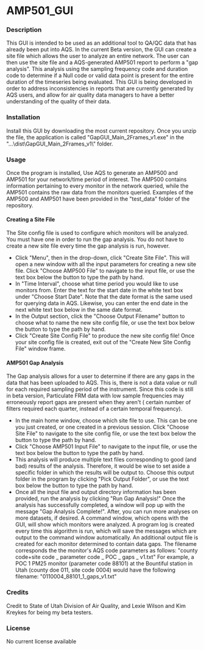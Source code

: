 # AMP501_GUI

### Description

This GUI is intended to be used as an additional tool to QA/QC data that has already been put into AQS. In the current Beta version, the GUI can create a site file which allows the user to analyze an entire network. The user can then use the site file and a AQS-generated AMP501 report to perform a "gap analysis". This analysis using the sampling frequency code and duration code to determine if a Null code or valid data point is present for the entire duration of the timeseries being evaluated. This GUI is being developed in order to address inconsistencies in reports that are currently generated by AQS users, and allow for air quality data managers to have a better understanding of the quality of their data.

### Installation
Install this GUI by downloading the most current repository. Once you unzip the file, the application is called "GapGUI_Main_2Frames_v1.exe" in the "...\dist\GapGUI_Main_2Frames_v1\\" folder.

### Usage
Once the program is installed, Use AQS to generate an AMP500 and AMP501 for your network/time period of interest. The AMP500 contains information pertaining to every monitor in the network queried, while the AMP501 contains the raw data from the monitors queried. Examples of the AMP500 and AMP501 have been provided in the "test_data" folder of the repository.

#### Creating a Site File
The Site config file is used to configure which monitors will be analyzed. You must have one in order to run the gap analysis. You do not have to create a new site file every time the gap analysis is run, however.

* Click "Menu", then in the drop-down, click "Create Site File". This will open a new window with all the input parameters for creating a new site file. Click "Choose AMP500 File" to navigate to the input file, or use the text box below the button to type the path by hand.
* In "Time Interval", choose what time period you would like to use monitors from. Enter the text for the start date in the white text box under "Choose Start Date". Note that the date format is the same used for querying data in AQS. Likewise, you can enter the end date in the next white text box below in the same date format.
* In the Output section, click the "Choose Output Filename" button to choose what to name the new site config file, or use the text box below the button to type the path by hand.
* Click "Create Site Config File" to produce the new site config file! Once your site config file is created, exit out of the "Create New Site Config File" window frame.

#### AMP501 Gap Analysis
The Gap analysis allows for a user to determine if there are any gaps in the data that has been uploaded to AQS. This is, there is not a data value or null for each required sampling period of the instrument. Since this code is still in beta version, Particulate FRM data with low sample frequencies may erroneously report gaps are present when they aren't ( certain number of filters required each quarter, instead of a certain temporal frequency).

* In the main home window, choose which site file to use. This can be one you just created, or one created in a previous session. Click "Choose Site File" to navigate to the site config file, or use the text box below the button to type the path by hand.
* Click "Choose AMP501 Input File" to navigate to the input file, or use the text box below the button to type the path by hand.
* This analysis will produce multiple text files corresponding to good (and bad) results of the analysis. Therefore, it would be wise to set aside a specific folder in which the results will be output to. Choose this output folder in the program by clicking "Pick Output Folder", or use the text box below the button to type the path by hand.
* Once all the input file and output directory information has been provided, run the analysis by clicking "Run Gap Analysis!" Once the analysis has successfully completed, a window will pop up with the message "Gap Analysis Complete!". After, you can run more analyses on more datasets, if desired. A command window, which opens with the GUI, will show which monitors were analyzed. A program log is created every time this algorithm is run, which will save the messages which are output to the command window automatically. An additional output file is created for each monitor determined to contain data gaps. The filename corresponds the the monitor's AQS code parameters as follows: "county code+site code _ parameter code _ POC _ gaps _ v1.txt" For example, a POC 1 PM25 monitor (parameter code 88101) at the Bountiful station in Utah (county doe 011, site code 0004) would have the following filename: "0110004_88101_1_gaps_v1.txt"


### Credits
Credit to State of Utah Division of Air Quality, and Lexie Wilson and Kim Kreykes for being my beta testers. 

### License
No current license available
